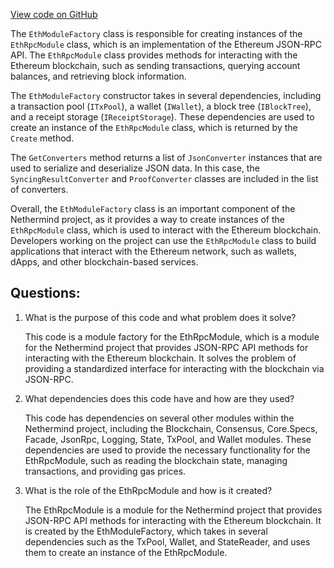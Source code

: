 [View code on GitHub](https://github.com/nethermindeth/nethermind/Nethermind.JsonRpc/Modules/Eth/EthModuleFactory.cs)

The `EthModuleFactory` class is responsible for creating instances of the `EthRpcModule` class, which is an implementation of the Ethereum JSON-RPC API. The `EthRpcModule` class provides methods for interacting with the Ethereum blockchain, such as sending transactions, querying account balances, and retrieving block information.

The `EthModuleFactory` constructor takes in several dependencies, including a transaction pool (`ITxPool`), a wallet (`IWallet`), a block tree (`IBlockTree`), and a receipt storage (`IReceiptStorage`). These dependencies are used to create an instance of the `EthRpcModule` class, which is returned by the `Create` method.

The `GetConverters` method returns a list of `JsonConverter` instances that are used to serialize and deserialize JSON data. In this case, the `SyncingResultConverter` and `ProofConverter` classes are included in the list of converters.

Overall, the `EthModuleFactory` class is an important component of the Nethermind project, as it provides a way to create instances of the `EthRpcModule` class, which is used to interact with the Ethereum blockchain. Developers working on the project can use the `EthRpcModule` class to build applications that interact with the Ethereum network, such as wallets, dApps, and other blockchain-based services.
## Questions: 
 1. What is the purpose of this code and what problem does it solve?
    
    This code is a module factory for the EthRpcModule, which is a module for the Nethermind project that provides JSON-RPC API methods for interacting with the Ethereum blockchain. It solves the problem of providing a standardized interface for interacting with the blockchain via JSON-RPC.

2. What dependencies does this code have and how are they used?
    
    This code has dependencies on several other modules within the Nethermind project, including the Blockchain, Consensus, Core.Specs, Facade, JsonRpc, Logging, State, TxPool, and Wallet modules. These dependencies are used to provide the necessary functionality for the EthRpcModule, such as reading the blockchain state, managing transactions, and providing gas prices.

3. What is the role of the EthRpcModule and how is it created?
    
    The EthRpcModule is a module for the Nethermind project that provides JSON-RPC API methods for interacting with the Ethereum blockchain. It is created by the EthModuleFactory, which takes in several dependencies such as the TxPool, Wallet, and StateReader, and uses them to create an instance of the EthRpcModule.